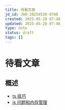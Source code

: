 ```yaml
---
title: 待看文章
jd_id: J00-20250528-0748
created: 2025-05-28 07:48
updated: 2025-05-28 07:48
type: note
status: draft
tags: []
---
```


# 待看文章

## 概述

- [ts 技巧](https://freedium.cfd/https://medium.com/web-tech-journals/advanced-typescript-techniques-for-react-developers-write-safer-smarter-components-360ec076125f)
- [js 问题和内存管理](https://freedium.cfd/https://javascript.plainenglish.io/the-javascript-interview-question-thats-failing-senior-developers-929a884294e7)